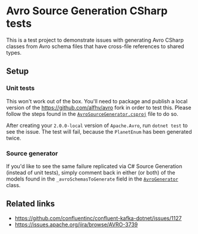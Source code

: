 # Avro Source Generation CSharp tests

This is a test project to demonstrate issues with generating Avro CSharp classes from Avro schema files that have
cross-file references to shared types.

## Setup

### Unit tests

This won't work out of the box. You'll need to package and publish a local version of the https://github.com/alfhv/avro
fork in order to test this.
Please follow the steps found in the [`AvroSourceGenerator.csproj`](AvroSourceGenerator/AvroSourceGenerator.csproj) file
to do so.

After creating your `2.0.0-local` version of `Apache.Avro`, run `dotnet test` to see the issue. The test will fail,
because the `PlanetEnum` has been generated twice.

### Source generator

If you'd like to see the same failure replicated via C# Source Generation (instead of unit tests), simply
comment back in either (or both) of the models found in the `_avroSchemasToGenerate` field in the
[`AvroGenerator`](AvroSourceGenerator/AvroGenerator.cs) class.

## Related links

* https://github.com/confluentinc/confluent-kafka-dotnet/issues/1127
* https://issues.apache.org/jira/browse/AVRO-3739
